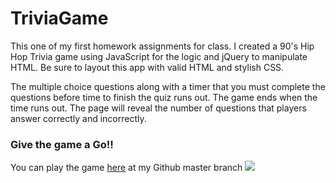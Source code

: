 # TriviaGame

This one of my first homework assignments for class. I created a 90's Hip Hop Trivia game using JavaScript for the logic and jQuery to manipulate HTML. Be sure to layout this app with valid HTML and stylish CSS.

The multiple choice questions along with a timer that you must complete the questions before time to finish the quiz runs out. The game ends when the time runs out. The page will reveal the number of questions that players answer correctly and incorrectly.

### Give the game a Go!!
You can play the game [here](https://tarql24.github.io/TriviaGame/) at my Github master branch
<img src="https://i.imgur.com/ei9GlWR.png">

